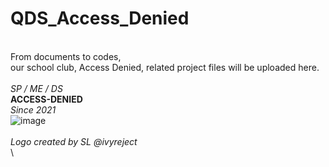 # QDS_Access_Denied
\
From documents to codes, \
our school club, Access Denied, related project files will be uploaded here.
\
\
*SP / ME / DS* \
**ACCESS-DENIED** \
*Since 2021* \
![image](https://user-images.githubusercontent.com/37800371/139422492-52eec8f2-2a23-4535-a9a1-3c12a1af0855.png) \
\
*Logo created by SL @ivyreject*
\
\
